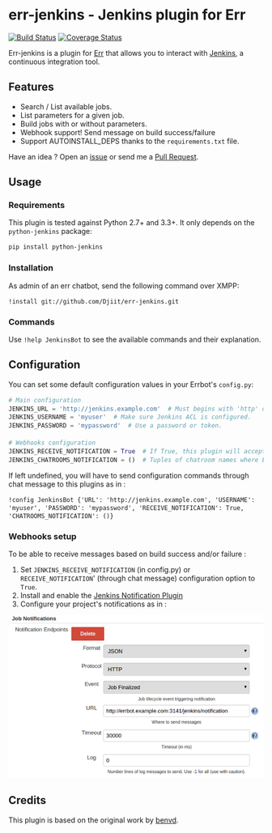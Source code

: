 # err-jenkins - Jenkins plugin for Err

[![Build Status](https://travis-ci.org/Djiit/err-jenkins.svg?branch=master)](https://travis-ci.org/Djiit/err-jenkins) [![Coverage Status](https://coveralls.io/repos/github/Djiit/err-jenkins/badge.svg?branch=master)](https://coveralls.io/github/Djiit/err-jenkins?branch=master)

Err-jenkins is a plugin for [Err](https://github.com/gbin/err) that allows you to interact with [Jenkins](http://jenkins-ci.org), a continuous integration tool.

## Features

* Search / List available jobs.
* List parameters for a given job.
* Build jobs with or without parameters.
* Webhook support! Send message on build success/failure
* Support AUTOINSTALL_DEPS thanks to the `requirements.txt` file.

Have an idea ? Open an [issue](https://github.com/Djiit/err-jenkins/issues) or send me a [Pull Request](https://github.com/Djiit/err-jenkins/pulls).

## Usage

### Requirements

This plugin is tested against Python 2.7+ and 3.3+. It only depends on the `python-jenkins` package:

```bash
pip install python-jenkins
```

### Installation

As admin of an err chatbot, send the following command over XMPP:

```
!install git://github.com/Djiit/err-jenkins.git
```

### Commands

Use `!help JenkinsBot` to see the available commands and their explanation.

## Configuration

You can set some default configuration values in your Errbot's `config.py`:

```python
# Main configuration
JENKINS_URL = 'http://jenkins.example.com'  # Must begins with 'http' or 'https'.
JENKINS_USERNAME = 'myuser'  # Make sure Jenkins ACL is configured.
JENKINS_PASSWORD = 'mypassword'  # Use a password or token.

# Webhooks configuration
JENKINS_RECEIVE_NOTIFICATION = True  # If True, this plugin will accept HTTP POST from Jenkins (see configuration below).
JENKINS_CHATROOMS_NOTIFICATION = ()  # Tuples of chatroom names where Err should post messages from Webhooks. If left empty, all chatrooms will be spammed.
```

If left undefined, you will have to send configuration commands through chat message to this plugins as in :

```
!config JenkinsBot {'URL': 'http://jenkins.example.com', 'USERNAME': 'myuser', 'PASSWORD': 'mypassword', 'RECEIVE_NOTIFICATION': True, 'CHATROOMS_NOTIFICATION': ()}
```

### Webhooks setup

To be able to receive messages based on build success and/or failure :

1. Set `JENKINS_RECEIVE_NOTIFICATION` (in config.py) or `RECEIVE_NOTIFICATION`' (through chat message) configuration option to `True`.
2. Install and enable the [Jenkins Notification Plugin](https://wiki.jenkins-ci.org/display/JENKINS/Notification+Plugin)
3. Configure your project's notifications as in :

[![Build Status](jenkins_configuration.png)](#)

## Credits

This plugin is based on the original work by [benvd](https://github.com/benvd/err-jenkins).

